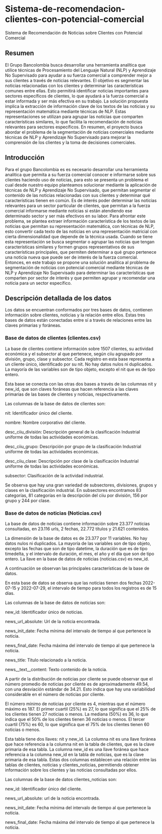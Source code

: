 # Sistema-de-recomendacion-clientes-con-potencial-comercial
Sistema de Recomendación de Noticias sobre Clientes con Potencial Comercial

## Resumen
El Grupo Bancolombia busca desarrollar una herramienta analítica que utilice técnicas de Procesamiento del Lenguaje Natural (NLP) y Aprendizaje No Supervisado para ayudar a su fuerza comercial a comprender mejor a sus clientes a través de noticias relevantes. El objetivo es segmentar las noticias relacionadas con los clientes y determinar las características comunes entre ellas. Esto permitirá identificar noticias importantes para sectores específicos de clientes, lo que ayudará a la fuerza comercial a estar informada y ser más efectiva en su trabajo. 
La solución propuesta implica la extracción de información clave de los textos de las noticias y su representación matemática mediante técnicas de NLP. Estas representaciones se utilizan para agrupar las noticias que comparten características similares, lo que facilita la recomendación de noticias relevantes para sectores específicos. En resumen, el proyecto busca abordar el problema de la segmentación de noticias comerciales mediante técnicas de NLP y Aprendizaje No Supervisado para mejorar la comprensión de los clientes y la toma de decisiones comerciales.

## Introducción
Para el grupo Bancolombia es es necesario desarrollar una herramienta analitica que permita a su fuerza comercial conocer e informarse sobre sus clientes haciendo uso de noticias, para esto se presenta un problema el cual desde nuestro equipo planteamos solucionar mediante la aplicación de técnicas de NLP y Aprendizaje No Supervisado, que permitan segmentar el contenido de las noticias relacionadas con sus clientes y determinar qué características tienen en común. 
Es de interés poder determinar las noticias relevantes para un sector particular de clientes, que permitan a la fuerza comercial informarse mediante noticias si están atendiendo ese determinado sector y ser más efectivos en su labor. Para afrontar este problema, se plantea extraer información característica de los textos de las noticias que permitan su representación matemática, con técnicas de NLP, esto convertir cada texto de las noticias en una representación matricial con cierta dimensionalidad que depende de la técnica usada. Cuando se tiene esta representación se busca segmentar o agrupar las noticias  que tengan características similares y formen grupos representativos de sus características principales, que permiten determinar a qué grupo pertenece una noticia nueva que puede ser de interés de la fuerza comercial. 
Entonces, en este trabajo se propone una solución analitica al problema de segmentación de noticias con potencial comercial mediante técnicas de NLP y Aprendizaje No Supervisado para determinar las características que comparten por sector de interés y que permiten agrupar y recomendar una noticia para un sector específico.

## Descripción detallada de los datos
Los datos se encuentran conformados por tres bases de datos, contienen información sobre clientes, noticias y la relación entre ellos. Estas tres bases de datos están conectadas entre sí a través de relaciones entre las claves primarias y foráneas.

### Base de datos de clientes (clientes.csv)

La base de clientes contiene información sobre 1507 clientes, su actividad económica y el subsector al que pertenece, según ciiu  agrupado por división, grupo, clase y subsector.  Cada registro en esta base representa a un cliente único, identificado por su nit. No hay datos nulos ni duplicados. La mayoría de las variables son de tipo objeto, excepto el nit que es de tipo entero. 

Esta base se conecta con las otras dos bases a través de las columnas nit y new_id, que son claves foráneas que hacen referencia a las claves primarias de las bases de clientes y noticias, respectivamente.

Las columnas de la base de datos de clientes son:

nit: Identificador único del cliente.

nombre: Nombre corporativo del cliente.

desc_ciiu_división: Descripción general de la clasificación Industrial uniforme de todas las actividades económicas.

desc_ciiu_grupo: Descripción por grupo de la clasificación Industrial uniforme de todas las actividades económicas.

desc_ciiu_clase: Descripción por clase de la clasificación Industrial uniforme de todas las actividades económicas.

subsector: Clasificación de la actividad industrial.

Se observa que hay una gran variedad de subsectores, divisiones, grupos y clases en la clasificación industrial. En subsectores encontramos 83 categorías, 81 categorías en la descripción del ciiu por división, 156 por grupo y 244 por clase.

### Base de datos de noticias (Noticias.csv)

La base de datos de noticias contiene información sobre 23.377 noticias consultadas, en 23.116 urls, 2 fechas, 22.772 títulos y 21.621 contenidos. 

La dimensión de la base de datos es de 23.377 por 11 variables. No hay datos nulos ni duplicados. La mayoría de las variables son de tipo objeto, excepto las fechas que son de tipo datetime, la duración que es de tipo timedelta, y el intervalo de duración, el mes, el año y el día que son de tipo entero. La llave en la base de datos de noticias (noticias.csv) es new_id.

A continuación se observan las principales características de la base de datos.

En esta base de datos se observa que las noticias tienen dos fechas 2022-07-15 y 2022-07-29, el intervalo de tiempo para todos los registros es de 15 días. 

Las columnas de la base de datos de noticias son:

new_id: Identificador único de noticias.

news_url_absolute: Url de la noticia encontrada.

news_init_date: Fecha mínima del intervalo de tiempo al que pertenece la noticia.

news_final_date: Fecha máxima del intervalo de tiempo al que pertenece la noticia.

news_title: Título relacionado a la noticia.

news__text__content: Texto contenido de la noticia.

A partir de la distribución de noticias por cliente se puede observar que el número promedio de noticias por cliente es de aproximadamente 49.54, con una desviación estándar de 34.21. Esto indica que hay una variabilidad considerable en el número de noticias por cliente. 

El número mínimo de noticias por cliente es 4, mientras que el número máximo es 187. El primer cuartil (25%) es 27, lo que significa que el 25% de los clientes tienen 27 noticias o menos. La mediana (50%) es 36, lo que indica que el 50% de los clientes tienen 36 noticias o menos. El tercer cuartil (75%) es 60, lo que significa que el 75% de los clientes tienen 60 noticias o menos.

Esta tabla tiene dos llaves: nit y new_id. La columna nit es una llave foránea que hace referencia a la columna nit en la tabla de clientes, que es la clave primaria de esa tabla. La columna new_id es una llave foránea que hace referencia a la columna new_id en la tabla de noticias, que es la clave primaria de esa tabla. Estas dos columnas establecen una relación entre las tablas de clientes, noticias y clientes_noticias, permitiendo obtener información sobre los clientes y las noticias consultadas por ellos. 

Las columnas de la base de datos clientes_noticias son:

new_id: Identificador único del cliente.

news_url_absolute: url de la noticia encontrada.

news_init_date: Fecha mínima del intervalo de tiempo al que pertenece la noticia.

news_final_date: Fecha máxima del intervalo de tiempo al que pertenece la noticia.



